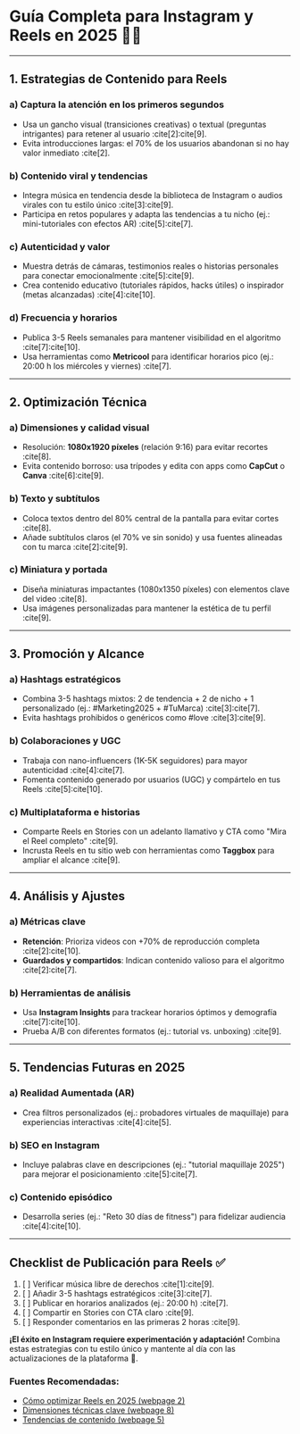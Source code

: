 # Guía Completa para Instagram y Reels en 2025 📱✨

---

## **1. Estrategias de Contenido para Reels**  
### a) **Captura la atención en los primeros segundos**  
- Usa un gancho visual (transiciones creativas) o textual (preguntas intrigantes) para retener al usuario :cite[2]:cite[9].  
- Evita introducciones largas: el 70% de los usuarios abandonan si no hay valor inmediato :cite[2].  

### b) **Contenido viral y tendencias**  
- Integra música en tendencia desde la biblioteca de Instagram o audios virales con tu estilo único :cite[3]:cite[9].  
- Participa en retos populares y adapta las tendencias a tu nicho (ej.: mini-tutoriales con efectos AR) :cite[5]:cite[7].  

### c) **Autenticidad y valor**  
- Muestra detrás de cámaras, testimonios reales o historias personales para conectar emocionalmente :cite[5]:cite[9].  
- Crea contenido educativo (tutoriales rápidos, hacks útiles) o inspirador (metas alcanzadas) :cite[4]:cite[10].  

### d) **Frecuencia y horarios**  
- Publica 3-5 Reels semanales para mantener visibilidad en el algoritmo :cite[7]:cite[10].  
- Usa herramientas como **Metricool** para identificar horarios pico (ej.: 20:00 h los miércoles y viernes) :cite[7].  

---

## **2. Optimización Técnica**  
### a) **Dimensiones y calidad visual**  
- Resolución: **1080x1920 píxeles** (relación 9:16) para evitar recortes :cite[8].  
- Evita contenido borroso: usa trípodes y edita con apps como **CapCut** o **Canva** :cite[6]:cite[9].  

### b) **Texto y subtítulos**  
- Coloca textos dentro del 80% central de la pantalla para evitar cortes :cite[8].  
- Añade subtítulos claros (el 70% ve sin sonido) y usa fuentes alineadas con tu marca :cite[2]:cite[9].  

### c) **Miniatura y portada**  
- Diseña miniaturas impactantes (1080x1350 píxeles) con elementos clave del video :cite[8].  
- Usa imágenes personalizadas para mantener la estética de tu perfil :cite[9].  

---

## **3. Promoción y Alcance**  
### a) **Hashtags estratégicos**  
- Combina 3-5 hashtags mixtos: 2 de tendencia + 2 de nicho + 1 personalizado (ej.: #Marketing2025 + #TuMarca) :cite[3]:cite[7].  
- Evita hashtags prohibidos o genéricos como #love :cite[3]:cite[9].  

### b) **Colaboraciones y UGC**  
- Trabaja con nano-influencers (1K-5K seguidores) para mayor autenticidad :cite[4]:cite[7].  
- Fomenta contenido generado por usuarios (UGC) y compártelo en tus Reels :cite[5]:cite[10].  

### c) **Multiplataforma e historias**  
- Comparte Reels en Stories con un adelanto llamativo y CTA como "Mira el Reel completo" :cite[9].  
- Incrusta Reels en tu sitio web con herramientas como **Taggbox** para ampliar el alcance :cite[9].  

---

## **4. Análisis y Ajustes**  
### a) **Métricas clave**  
- **Retención**: Prioriza videos con +70% de reproducción completa :cite[2]:cite[10].  
- **Guardados y compartidos**: Indican contenido valioso para el algoritmo :cite[2]:cite[7].  

### b) **Herramientas de análisis**  
- Usa **Instagram Insights** para trackear horarios óptimos y demografía :cite[7]:cite[10].  
- Prueba A/B con diferentes formatos (ej.: tutorial vs. unboxing) :cite[9].  

---

## **5. Tendencias Futuras en 2025**  
### a) **Realidad Aumentada (AR)**  
- Crea filtros personalizados (ej.: probadores virtuales de maquillaje) para experiencias interactivas :cite[4]:cite[5].  

### b) **SEO en Instagram**  
- Incluye palabras clave en descripciones (ej.: "tutorial maquillaje 2025") para mejorar el posicionamiento :cite[5]:cite[7].  

### c) **Contenido episódico**  
- Desarrolla series (ej.: "Reto 30 días de fitness") para fidelizar audiencia :cite[4]:cite[10].  

---

## **Checklist de Publicación para Reels** ✅  
1. [ ] Verificar música libre de derechos :cite[1]:cite[9].  
2. [ ] Añadir 3-5 hashtags estratégicos :cite[3]:cite[7].  
3. [ ] Publicar en horarios analizados (ej.: 20:00 h) :cite[7].  
4. [ ] Compartir en Stories con CTA claro :cite[9].  
5. [ ] Responder comentarios en las primeras 2 horas :cite[9].  

**¡El éxito en Instagram requiere experimentación y adaptación!** Combina estas estrategias con tu estilo único y mantente al día con las actualizaciones de la plataforma 🌟.  

### Fuentes Recomendadas:  
- [Cómo optimizar Reels en 2025 (webpage 2)](https://livedune.com/es/blog/como-optimizar-tu-estrategia-de-instagram-reel-en-2025/)  
- [Dimensiones técnicas clave (webpage 8)](https://www.predis.ai/es/recursos/Instagram-reels-dimensions/)  
- [Tendencias de contenido (webpage 5)](https://brandcrops.com/blog/tips-para-crear-los-mejores-reels-en-2025/)  